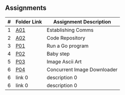 ##  Assignments

|   #   | Folder Link | Assignment Description |
| :---: | ----------- | ---------------------- |
|   1   | [A01](link)      | Establishing Comms  |
|   2   | [A02](link)      | Code Repository  |
|   3   | [P01](https://github.com/baogtrang/4143-PLC/tree/main/Assignments/P01)      | Run a Go program    |
|   4   | [P02](https://github.com/baogtrang/4143-PLC/tree/main/Assignments/P02)      | Baby step|
|   5   | [P03](https://github.com/baogtrang/4143-PLC/tree/main/Assignments/P03)      | Image Ascii Art     |
|   6   | [P04](https://github.com/baogtrang/4143-PLC/tree/main/Assignments/P04)      | Concurrent Image Downloader  |
|   6   | link 0      | description 0          |
|   6   | link 0      | description 0          |
